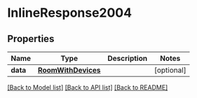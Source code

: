 # InlineResponse2004

## Properties
Name | Type | Description | Notes
------------ | ------------- | ------------- | -------------
**data** | [**RoomWithDevices**](RoomWithDevices.md) |  | [optional] 

[[Back to Model list]](../README.md#documentation-for-models) [[Back to API list]](../README.md#documentation-for-api-endpoints) [[Back to README]](../README.md)

